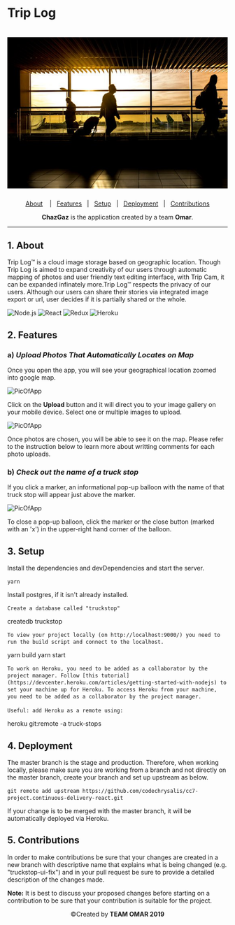 # Trip Log

<h1 align="center" height="400px" width="800px">
  <img src="./src/img/trip.jpg" alt="Trip Log Image" />
</h1>

<div align="center">

[About](#1-about)&nbsp;&nbsp;&nbsp; |&nbsp;&nbsp;&nbsp;[Features](#2-features)&nbsp;&nbsp;&nbsp;|&nbsp;&nbsp;&nbsp;[Setup](#3-setup)&nbsp;&nbsp;&nbsp;|&nbsp;&nbsp;&nbsp;[Deployment](#4-deployment)&nbsp;&nbsp;&nbsp;|&nbsp;&nbsp;&nbsp;[Contributions](#5-contributions)

**ChazGaz** is the application created by a team **Omar**.

</div>

---

## 1. About

Trip Log™ is a cloud image storage based on geographic location. Though Trip Log is aimed to expand creativity of our users through automatic mapping of photos and user friendly text editing interface, with Trip Cam, it can be expanded infinately more.Trip Log™ respects the privacy of our users. Although our users can share their stories via integrated image export or url, user decides if it is partially shared or the whole.

<div width="400px">
<img alt="Node.js" src="https://upload.wikimedia.org/wikipedia/commons/thumb/d/d9/Node.js_logo.svg/1200px-Node.js_logo.svg.png" width="100px">
<img alt="React" src="https://upload.wikimedia.org/wikipedia/commons/thumb/a/a7/React-icon.svg/1200px-React-icon.svg.png" width="100px">
<img alt="Redux" src="https://redux.js.org/img/redux-logo-landscape.png" width="100px">
<img alt="Heroku" src="https://i2.wp.com/gluonhq.com/wp-content/uploads/2018/05/heroku-logotype-vertical-purple.png?fit=576%2C684&ssl=1" width="100px">
</div>

## 2. Features

### a) _Upload Photos That Automatically Locates on Map_

Once you open the app, you will see your geographical location zoomed into google map.

<img alt="PicOfApp" src="./img/map1.png">

Click on the **Upload** button and it will direct you to your image gallery on your mobile device. Select one or multiple images to upload.

<img alt="PicOfApp" src="./img/map2.png">

Once photos are chosen, you will be able to see it on the map. Please refer to the instruction below to learn more about writting comments for each photo uploads.

### b) _Check out the name of a truck stop_

If you click a marker, an informational pop-up balloon with the name of that truck stop will appear just above the marker.

<img alt="PicOfApp" src="./img/map3.png">

To close a pop-up balloon, click the marker or the close button (marked with an 'x') in the upper-right hand corner of the balloon.

## 3. Setup

Install the dependencies and devDependencies and start the server.

```
yarn
```

Install postgres, if it isn't already installed.

```
Create a database called "truckstop"
```

createdb truckstop

```
To view your project locally (on http://localhost:9000/) you need to run the build script and connect to the localhost.
```

yarn build
yarn start

```
To work on Heroku, you need to be added as a collaborator by the project manager. Follow [this tutorial](https://devcenter.heroku.com/articles/getting-started-with-nodejs) to set your machine up for Heroku. To access Heroku from your machine, you need to be added as a collaborator by the project manager.

Useful: add Heroku as a remote using:
```

heroku git:remote -a truck-stops

## 4. Deployment

The master branch is the stage and production.
Therefore, when working locally, please make sure you are working from a branch and not directly on the master branch, create your branch and set up upstream as below.

```
git remote add upstream https://github.com/codechrysalis/cc7-project.continuous-delivery-react.git
```

If your change is to be merged with the master branch, it will be automatically deployed via Heroku.

## 5. Contributions

In order to make contributions be sure that your changes are created in a new branch with descriptive name that explains what is being changed (e.g. "truckstop-ui-fix") and in your pull request be sure to provide a detailed description of the changes made.

**Note:** It is best to discuss your proposed changes before starting on a contribution to be sure that your contribution is suitable for the project.

<div align="center">©︎Created by <b>TEAM OMAR 2019</b></div>
